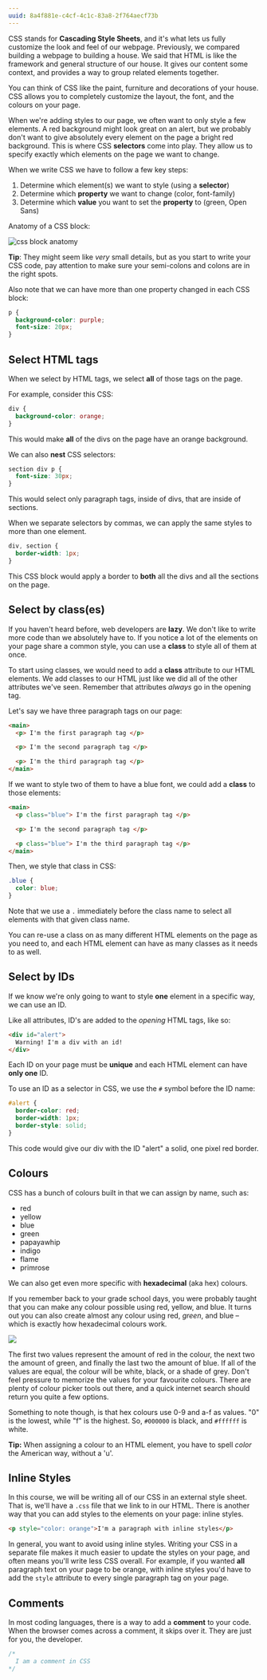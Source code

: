 ```yaml
---
uuid: 8a4f881e-c4cf-4c1c-83a8-2f764aecf73b
---
```

CSS stands for **Cascading Style Sheets**, and it's what lets us fully customize the look and feel of our webpage. Previously, we compared building a webpage to building a house.
We said that HTML is like the framework and general structure of our house. It gives our content some context, and provides a way to group related elements together.

You can think of CSS like the paint, furniture and decorations of your house. CSS allows you to completely customize the layout, the font, and the colours on your page.

When we're adding styles to our page, we often want to only style a few elements. A red background might look great on an alert, but we probably don't want to give absolutely every element on the page a bright red background. This is where CSS **selectors** come into play. They allow us to specify exactly which elements on the page we want to change.

When we write CSS we have to follow a few key steps:

1. Determine which element(s) we want to style (using a **selector**)
2. Determine which **property** we want to change (color, font-family)
3. Determine which **value** you want to set the **property** to (green, Open Sans)

Anatomy of a CSS block:

![css block anatomy](https://d3vv6lp55qjaqc.cloudfront.net/items/28042d213b0v1A0h1H3P/Image%202017-09-06%20at%206.27.00%20PM.png?X-CloudApp-Visitor-Id=2818368&v=8bda0b15)

**Tip**: They might seem like _very_ small details, but as you start to write your CSS code,
pay attention to make sure your semi-colons and colons are in the right spots.

Also note that we can have more than one property changed in each CSS block:

```css
p {
  background-color: purple;
  font-size: 20px;
}
```

## Select HTML tags

When we select by HTML tags, we select **all** of those tags on the page.

For example, consider this CSS:

```css
div {
  background-color: orange;
}
```

This would make **all** of the divs on the page have an orange background.

We can also **nest** CSS selectors:

```css
section div p {
  font-size: 30px;
}
```

This would select only paragraph tags, inside of divs, that are inside of sections.

When we separate selectors by commas, we can apply the same styles to more than one element.

```css
div, section {
  border-width: 1px;
}
```

This CSS block would apply a border to **both** all the divs and all the sections on the page.

## Select by class(es)

If you haven't heard before, web developers are **lazy**. We don't like to write more code than we absolutely have to.
If you notice a lot of the elements on your page share a common style, you can use a **class** to style all of them at once.


To start using classes, we would need to add a **class** attribute to our HTML elements. We add classes to our HTML just like we did all of the other attributes we've seen. Remember that attributes *always* go in the opening tag.

Let's say we have three paragraph tags on our page:

```html
<main>
  <p> I'm the first paragraph tag </p>

  <p> I'm the second paragraph tag </p>

  <p> I'm the third paragraph tag </p>
</main>
```
If we want to style two of them to have a blue font, we could add a **class** to those elements:

```html
<main>
  <p class="blue"> I'm the first paragraph tag </p>

  <p> I'm the second paragraph tag </p>

  <p class="blue"> I'm the third paragraph tag </p>
</main>
```

Then, we style that class in CSS:

```css
.blue {
  color: blue;
}
```

Note that we use a `.` immediately before the class name to select all elements with that given class name.

You can re-use a class on as many different HTML elements on the page as you need to, and each HTML element can have as many classes as it needs to as well.

## Select by IDs

If we know we're only going to want to style **one** element in a specific way, we can use an ID.

Like all attributes, ID's are added to the *opening* HTML tags, like so:

```html
<div id="alert">
  Warning! I'm a div with an id!
</div>
```

Each ID on your page must be **unique** and each HTML element can have **only one** ID.

To use an ID as a selector in CSS, we use the `#` symbol before the ID name:

```css
#alert {
  border-color: red;
  border-width: 1px;
  border-style: solid;
}
```

This code would give our div with the ID "alert" a solid, one pixel red border.


## Colours

CSS has a bunch of colours built in that we can assign by name, such as:

- red
- yellow
- blue
- green
- papayawhip
- indigo
- flame
- primrose

We can also get even more specific with **hexadecimal** (aka hex) colours.

If you remember back to your grade school days, you were probably taught that you can make any colour possible using red, yellow, and blue. It turns out you can also create almost any colour using red, *green*, and blue – which is exactly how hexadecimal colours work.

![](https://cl.ly/2A1X3W082H1P/Image%202017-09-25%20at%208.56.28%20PM.png)

The first two values represent the amount of red in the colour, the next two the amount of green, and finally the last two the amount of blue. If all of the values are equal, the colour will be white, black, or a shade of grey. Don't feel pressure to memorize the values for your favourite colours. There are plenty of colour picker tools out there, and a quick internet search should return you quite a few options.

Something to note though, is that hex colours use 0-9 and a-f as values. "0" is the lowest, while "f" is the highest. So, `#000000` is black, and `#ffffff` is white.

**Tip:** When assigning a colour to an HTML element, you have to spell *color* the American way, without a 'u'.


## Inline Styles

In this course, we will be writing all of our CSS in an external style sheet. That is, we'll have a `.css` file that we link to in our HTML. There is another way that you can add styles to the elements on your page:  inline styles.

```html
<p style="color: orange">I'm a paragraph with inline styles</p>
```

In general, you want to avoid using inline styles. Writing your CSS in a separate file makes it much easier to update the styles on your page, and often means you'll write less CSS overall. For example, if you wanted **all** paragraph text on your page to be orange, with inline styles you'd have to add the `style` attribute to every single paragraph tag on your page.


## Comments

In most coding languages, there is a way to add a **comment** to your code.
When the browser comes across a comment, it skips over it. They are just for you, the developer.

```css
/*
  I am a comment in CSS
*/
```
